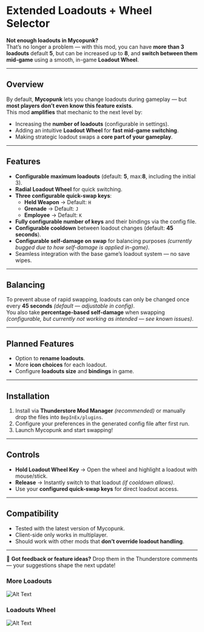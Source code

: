 # Extended Loadouts + Wheel Selector

**Not enough loadouts in Mycopunk?**  
That’s no longer a problem — with this mod, you can have **more than 3 loadouts** default **5**, but can be increased up to **8**, and **switch between them mid-game** using a smooth, in-game **Loadout Wheel**.

---

## Overview
By default, **Mycopunk** lets you change loadouts during gameplay — but **most players don’t even know this feature exists**.  
This mod **amplifies** that mechanic to the next level by:
- Increasing the **number of loadouts** (configurable in settings).
- Adding an intuitive **Loadout Wheel** for **fast mid-game switching**.
- Making strategic loadout swaps a **core part of your gameplay**.

---

## Features
- **Configurable maximum loadouts** (default: **5**, max:**8**, including the initial 3).
- **Radial Loadout Wheel** for quick switching.
- **Three configurable quick-swap keys**:
    - **Held Weapon** → Default: `H`
    - **Grenade** → Default: `J`
    - **Employee** → Default: `K`
- **Fully configurable number of keys** and their bindings via the config file.
- **Configurable cooldown** between loadout changes (default: **45 seconds**).
- **Configurable self-damage on swap** for balancing purposes *(currently bugged due to how self-damage is applied in-game)*.
- Seamless integration with the base game’s loadout system — no save wipes.

---

## Balancing
To prevent abuse of rapid swapping, loadouts can only be changed once every **45 seconds** *(default — adjustable in config)*.  
You also take **percentage-based self-damage** when swapping *(configurable, but currently not working as intended — see known issues)*.

---

## Planned Features
- Option to **rename loadouts**.
- More **icon choices** for each loadout.
- Configure **loadouts size** and **bindings** in game.

---

## Installation
1. Install via **Thunderstore Mod Manager** *(recommended)* or manually drop the files into `BepInEx/plugins`.
2. Configure your preferences in the generated config file after first run.
3. Launch Mycopunk and start swapping!

---

## Controls
- **Hold Loadout Wheel Key** → Open the wheel and highlight a loadout with mouse/stick.
- **Release** → Instantly switch to that loadout *(if cooldown allows)*.
- Use your **configured quick-swap keys** for direct loadout access.

---

## Compatibility
- Tested with the latest version of Mycopunk.
- Client-side only works in multiplayer.
- Should work with other mods that **don’t override loadout handling**.

---

💬 **Got feedback or feature ideas?** Drop them in the Thunderstore comments — your suggestions shape the next update!
### More Loadouts
![Alt Text](https://i.ibb.co/cc8Dx7nj/Mycopunk-hv9iv-Fgs-MW.png)

### Loadouts Wheel
![Alt Text](https://i.ibb.co/3mR8N4Qt/Mycopunk-n39-Ozv-In-Ic.jpg)
